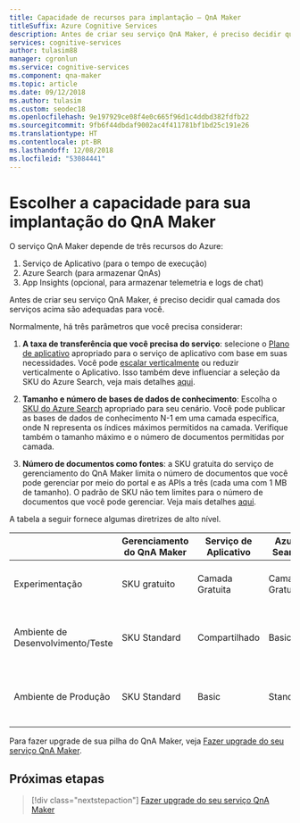 ```yaml
---
title: Capacidade de recursos para implantação – QnA Maker
titleSuffix: Azure Cognitive Services
description: Antes de criar seu serviço QnA Maker, é preciso decidir qual camada dos serviços acima são adequadas para você.
services: cognitive-services
author: tulasim88
manager: cgronlun
ms.service: cognitive-services
ms.component: qna-maker
ms.topic: article
ms.date: 09/12/2018
ms.author: tulasim
ms.custom: seodec18
ms.openlocfilehash: 9e197929ce08f4e0c665f96d1c4ddbd382fdfb22
ms.sourcegitcommit: 9fb6f44dbdaf9002ac4f411781bf1bd25c191e26
ms.translationtype: HT
ms.contentlocale: pt-BR
ms.lasthandoff: 12/08/2018
ms.locfileid: "53084441"
---
```

# <a name="choosing-capacity-for-your-qna-maker-deployment"></a>Escolher a capacidade para sua implantação do QnA Maker

O serviço QnA Maker depende de três recursos do Azure:
1.  Serviço de Aplicativo (para o tempo de execução)
2.  Azure Search (para armazenar QnAs)
3.  App Insights (opcional, para armazenar telemetria e logs de chat)

Antes de criar seu serviço QnA Maker, é preciso decidir qual camada dos serviços acima são adequadas para você. 

Normalmente, há três parâmetros que você precisa considerar:
1. **A taxa de transferência que você precisa do serviço**: selecione o [Plano de aplicativo](https://azure.microsoft.com/pricing/details/app-service/plans/) apropriado para o serviço de aplicativo com base em suas necessidades. Você pode [escalar verticalmente](https://docs.microsoft.com/azure/app-service/web-sites-scale) ou reduzir verticalmente o Aplicativo. Isso também deve influenciar a seleção da SKU do Azure Search, veja mais detalhes [aqui](https://docs.microsoft.com/azure/search/search-sku-tier).

2. **Tamanho e número de bases de dados de conhecimento**: Escolha o [SKU do Azure Search](https://azure.microsoft.com/pricing/details/search/) apropriado para seu cenário. Você pode publicar as bases de dados de conhecimento N-1 em uma camada específica, onde N representa os índices máximos permitidos na camada. Verifique também o tamanho máximo e o número de documentos permitidas por camada.

3. **Número de documentos como fontes**: a SKU gratuita do serviço de gerenciamento do QnA Maker limita o número de documentos que você pode gerenciar por meio do portal e as APIs a três (cada uma com 1 MB de tamanho). O padrão de SKU não tem limites para o número de documentos que você pode gerenciar. Veja mais detalhes [aqui](https://aka.ms/qnamaker-pricing).

A tabela a seguir fornece algumas diretrizes de alto nível.

|                        | Gerenciamento do QnA Maker | Serviço de Aplicativo | Azure Search | Limitações                      |
| ---------------------- | -------------------- | ----------- | ------------ | -------------------------------- |
| Experimentação        | SKU gratuito             | Camada Gratuita   | Camada Gratuita    | Publicar até 2 KB/s, tamanho de 50 MB  |
| Ambiente de Desenvolvimento/Teste   | SKU Standard         | Compartilhado      | Basic        | Publicar até 14 KBs, com tamanho de 2 GB    |
| Ambiente de Produção | SKU Standard         | Basic       | Standard     | Publicar até 49 KBs, tamanho de 25 GB |

Para fazer upgrade de sua pilha do QnA Maker, veja [Fazer upgrade do seu serviço QnA Maker](../How-To/upgrade-qnamaker-service.md).

## <a name="next-steps"></a>Próximas etapas

> [!div class="nextstepaction"]
> [Fazer upgrade do seu serviço QnA Maker](../How-To/upgrade-qnamaker-service.md)

